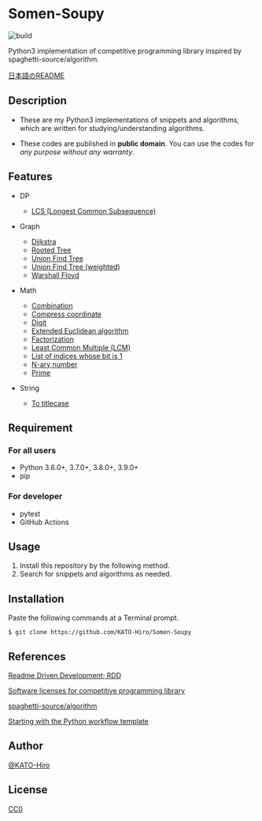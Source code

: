 # Somen-Soupy

![build](https://github.com/KATO-Hiro/Somen-Soupy/workflows/Python%20package/badge.svg)

Python3 implementation of competitive programming library inspired by spaghetti-source/algorithm.

[日本語のREADME](https://github.com/KATO-Hiro/Somen-Soupy/blob/master/README_ja.md)

## Description

- These are my Python3 implementations of snippets and algorithms, which are written for studying/understanding algorithms.

- These codes are published in __public domain__. You can use the codes for _any purpose without any warranty_.

## Features

- DP
  - [LCS (Longest Common Subsequence)](https://github.com/KATO-Hiro/Somen-Soupy/blob/master/snippets/dp/lcs.py)

- Graph
  - [Dijkstra](https://github.com/KATO-Hiro/Somen-Soupy/blob/master/snippets/graph/dijkstra.py)
  - [Rooted Tree](https://github.com/KATO-Hiro/Somen-Soupy/blob/master/snippets/graph/rooted_tree.py)
  - [Union Find Tree](https://github.com/KATO-Hiro/Somen-Soupy/blob/master/snippets/graph/unionfind.py)
  - [Union Find Tree (weighted)](https://github.com/KATO-Hiro/Somen-Soupy/blob/master/snippets/graph/weighted_unionfind.py)
  - [Warshall Floyd](https://github.com/KATO-Hiro/Somen-Soupy/blob/master/snippets/graph/warshall_floyd.py)

- Math
  - [Combination](https://github.com/KATO-Hiro/Somen-Soupy/blob/master/snippets/math/combination.py)
  - [Compress coordinate](https://github.com/KATO-Hiro/Somen-Soupy/blob/master/snippets/math/comress.py)
  - [Digit](https://github.com/KATO-Hiro/Somen-Soupy/blob/master/snippets/math/digit.py)
  - [Extended Euclidean algorithm](https://github.com/KATO-Hiro/Somen-Soupy/blob/master/snippets/math/gcd.py)
  - [Factorization](https://github.com/KATO-Hiro/Somen-Soupy/blob/master/snippets/math/factorization.py)
  - [Least Common Multiple (LCM)](https://github.com/KATO-Hiro/Somen-Soupy/blob/master/snippets/math/lcm.py)
  - [List of indices whose bit is 1](https://github.com/KATO-Hiro/Somen-Soupy/blob/master/snippets/math/bit_index.py)
  - [N-ary number](https://github.com/KATO-Hiro/Somen-Soupy/blob/master/snippets/math/n_ary_number.py)
  - [Prime](https://github.com/KATO-Hiro/Somen-Soupy/blob/master/snippets/math/prime.py)

- String
  - [To titlecase](https://github.com/KATO-Hiro/Somen-Soupy/blob/master/snippets/string/string.py)

## Requirement

### For all users

- Python 3.6.0+, 3.7.0+, 3.8.0+, 3.9.0+
- pip

### For developer

- pytest
- GitHub Actions

## Usage

1. Install this repository by the following method.
2. Search for snippets and algorithms as needed.

## Installation

Paste the following commands at a Terminal prompt.

```terminal
$ git clone https://github.com/KATO-Hiro/Somen-Soupy
```

## References

[Readme Driven Development; RDD](https://qiita.com/b4b4r07/items/c80d53db9a0fd59086ec)

[Software licenses for competitive programming library](https://kimiyuki.net/blog/2020/02/14/licenses-for-kyopro-libraries/)

[spaghetti-source/algorithm](https://github.com/spaghetti-source/algorithm)

[Starting with the Python workflow template](https://docs.github.com/en/actions/guides/building-and-testing-python#starting-with-the-python-workflow-template)
## Author

[@KATO-Hiro](https://twitter.com/k_hiro1818)

## License

[CC0](https://creativecommons.org/share-your-work/public-domain/cc0)

